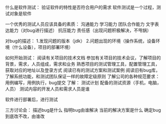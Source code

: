 什么是软件测试：
验证软件的特性是否符合用户的需求
软件测试是一个过程，测试对象是软件

一个优秀的测试人员应该具备的素质：
沟通能力
学习能力
团队合作能力
文字表达能力（对bug进行描述）
抗压能力
责任感（出现问题积极解决，不甩锅）

对bug的描述：
1.发现问题的版本（jdk）
2.问题出现的环境（操作系统，设备环境（什么设备），项目的部署环境）


如何开始测试：
阅读有关项目的技术文档
参加有关项目的技术会议，了解项目的背景，需求，人员组成，需求和业务
熟悉项目的测试管理工具，配置管理工具，获取对应的地址以及登录方式
阅读已有的测试方案和测试案例
阅读旧有bug库，了解系统功能，和测试团队保证一样的故障定级原则
了解公司的各种规范要求：用例编写，用例执行，bug提交
了解：
测试计划
配备的测试资源（手机，电脑，人员）
测试内容的开发人员和需求人员是谁

软件进行部署后，进行测试

三方讨论会：
描述bug是什么
指明bug由谁解决
当前的解决方案是什么
确定bug到底改不改，由谁改










